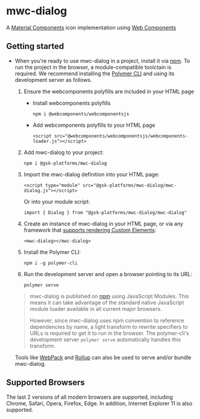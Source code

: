 # mwc-dialog
A [Material Components](https://material.io/components/) icon implementation using [Web Components](https://www.webcomponents.org/introduction)

## Getting started

* When you're ready to use mwc-dialog in a project, install it via [npm](https://www.npmjs.com/). To run the project in the browser, a module-compatible toolctain is required. We recommend installing the [Polymer CLI](https://github.com/Polymer/polymer-cli) and using its development server as follows.

  1. Ensure the webcomponents polyfills are included in your HTML page

      - Install webcomponents polyfills

          ```npm i @webcomponents/webcomponentsjs```

      - Add webcomponents polyfills to your HTML page

          ```<script src="@webcomponents/webcomponentsjs/webcomponents-loader.js"></script>```

  1. Add mwc-dialog to your project:

      ```npm i @gsk-platforms/mwc-dialog```

  1. Import the mwc-dialog definition into your HTML page:

      ```<script type="module" src="@gsk-platforms/mwc-dialog/mwc-dialog.js"></script>```

      Or into your module script:

      ```import { Dialog } from "@gsk-platforms/mwc-dialog/mwc-dialog"```

  1. Create an instance of mwc-dialog in your HTML page, or via any framework that [supports rendering Custom Elements](https://custom-elements-everywhere.com/):

      ```<mwc-dialog></mwc-dialog>```

  1. Install the Polymer CLI:

      ```npm i -g polymer-cli```

  1. Run the development server and open a browser pointing to its URL:

      ```polymer serve```

  > mwc-dialog is published on [npm](https://www.npmjs.com/package/@gsk-platforms/mwc-dialog) using JavaScript Modules.
  This means it can take advantage of the standard native JavaScript module loader available in all current major browsers.
  >
  > However, since mwc-dialog uses npm convention to reference dependencies by name, a light transform to rewrite specifiers to URLs is required to get it to run in the browser. The polymer-cli's development server `polymer serve` automatically handles this transform.

  Tools like [WebPack](https://webpack.js.org/) and [Rollup](https://rollupjs.org/) can also be used to serve and/or bundle mwc-dialog.

## Supported Browsers

The last 2 versions of all modern browsers are supported, including
Chrome, Safari, Opera, Firefox, Edge. In addition, Internet Explorer 11 is also supported.
